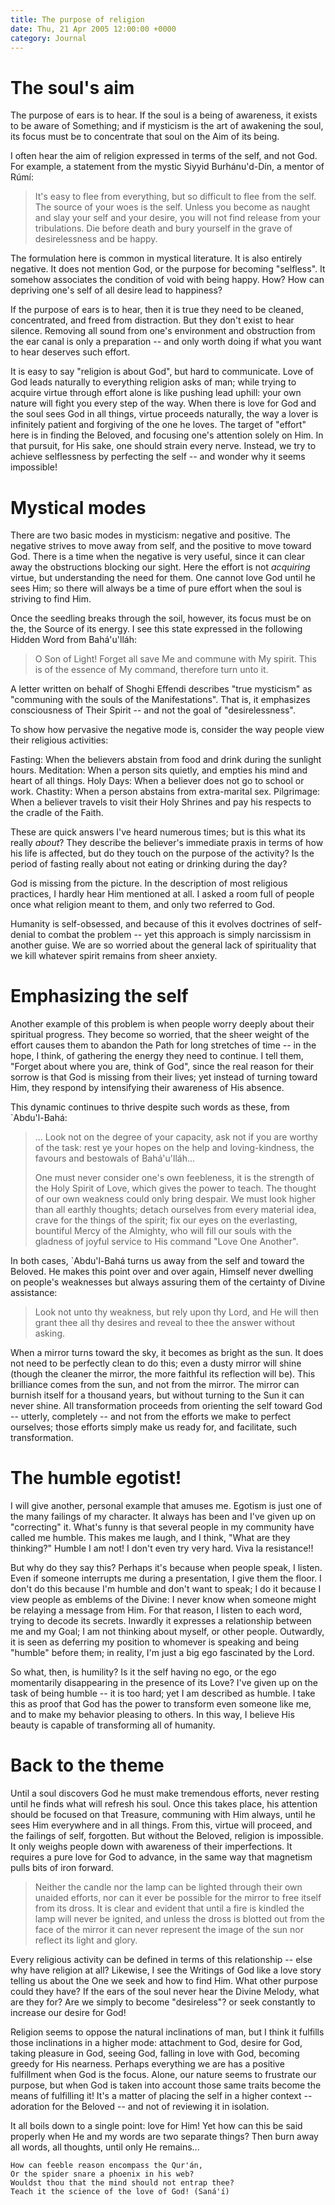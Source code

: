 ```yaml
---
title: The purpose of religion
date: Thu, 21 Apr 2005 12:00:00 +0000
category: Journal
---
```


# The soul's aim

The purpose of ears is to hear.  If the soul is a being of awareness, it
exists to be aware of Something; and if mysticism is the art of
awakening the soul, its focus must be to concentrate that soul on the
Aim of its being.

I often hear the aim of religion expressed in terms of the self, and not
God.  For example, a statement from the mystic Siyyid Burhánu'd-Dín, a
mentor of Rúmí:

> It's easy to flee from everything, but so difficult to flee from the
> self.  The source of your woes is the self.  Unless you become as
> naught and slay your self and your desire, you will not find release
> from your tribulations.  Die before death and bury yourself in the
> grave of desirelessness and be happy.

The formulation here is common in mystical literature.  It is also
entirely negative.  It does not mention God, or the purpose for becoming
"selfless".  It somehow associates the condition of void with being
happy.  How?  How can depriving one's self of all desire lead to
happiness?

If the purpose of ears is to hear, then it is true they need to be
cleaned, concentrated, and freed from distraction.  But they don't exist
to hear silence.  Removing all sound from one's environment and
obstruction from the ear canal is only a preparation -- and only worth
doing if what you want to hear deserves such effort.

It is easy to say "religion is about God", but hard to communicate.
Love of God leads naturally to everything religion asks of man; while
trying to acquire virtue through effort alone is like pushing lead
uphill: your own nature will fight you every step of the way.  When
there is love for God and the soul sees God in all things, virtue
proceeds naturally, the way a lover is infinitely patient and forgiving
of the one he loves.  The target of "effort" here is in finding the
Beloved, and focusing one's attention solely on Him.  In that pursuit,
for His sake, one should strain every nerve.  Instead, we try to achieve
selflessness by perfecting the self -- and wonder why it seems
impossible!

# Mystical modes

There are two basic modes in mysticism: negative and positive.  The
negative strives to move away from self, and the positive to move toward
God.  There is a time when the negative is very useful, since it can
clear away the obstructions blocking our sight.  Here the effort is not
*acquiring* virtue, but understanding the need for them.  One cannot love
God until he sees Him; so there will always be a time of pure effort
when the soul is striving to find Him.

Once the seedling breaks through the soil, however, its focus must be on
the, the Source of its energy.  I see this state expressed in the
following Hidden Word from Bahá'u'lláh:

> O Son of Light!  Forget all save Me and commune with My spirit.  This
> is of the essence of My command, therefore turn unto it.

A letter written on behalf of Shoghi Effendi describes "true mysticism"
as "communing with the souls of the Manifestations".  That is, it
emphasizes consciousness of Their Spirit -- and not the goal of
"desirelessness".

To show how pervasive the negative mode is, consider the way people view
their religious activities:

Fasting: When the believers abstain from food and drink during the
sunlight hours.  Meditation: When a person sits quietly, and empties his
mind and heart of all things.  Holy Days: When a believer does not go to
school or work.  Chastity: When a person abstains from extra-marital
sex.  Pilgrimage: When a believer travels to visit their Holy Shrines
and pay his respects to the cradle of the Faith.

These are quick answers I've heard numerous times; but is this what its
really *about*?  They describe the believer's immediate praxis in terms of
how his life is affected, but do they touch on the purpose of the
activity?  Is the period of fasting really about not eating or drinking
during the day?

God is missing from the picture.  In the description of most religious
practices, I hardly hear Him mentioned at all.  I asked a room full of
people once what religion meant to them, and only two referred to God.

Humanity is self-obsessed, and because of this it evolves doctrines of
self-denial to combat the problem -- yet this approach is simply
narcissism in another guise.  We are so worried about the general lack
of spirituality that we kill whatever spirit remains from sheer anxiety.

# Emphasizing the self

Another example of this problem is when people worry deeply about their
spiritual progress.  They become so worried, that the sheer weight of
the effort causes them to abandon the Path for long stretches of time --
in the hope, I think, of gathering the energy they need to continue.  I
tell them, "Forget about where you are, think of God", since the real
reason for their sorrow is that God is missing from their lives; yet
instead of turning toward Him, they respond by intensifying their
awareness of His absence.

This dynamic continues to thrive despite such words as these, from
`Abdu'l-Bahá:

> ... Look not on the degree of your capacity, ask not if you are worthy
> of the task: rest ye your hopes on the help and loving-kindness, the
> favours and bestowals of Bahá'u'lláh...
> 
> One must never consider one's own feebleness, it is the strength of
> the Holy Spirit of Love, which gives the power to teach.  The thought
> of our own weakness could only bring despair.  We must look higher
> than all earthly thoughts; detach ourselves from every material idea,
> crave for the things of the spirit; fix our eyes on the everlasting,
> bountiful Mercy of the Almighty, who will fill our souls with the
> gladness of joyful service to His command "Love One Another".

In both cases, `Abdu'l-Bahá turns us away from the self and toward the
Beloved.  He makes this point over and over again, Himself never
dwelling on people's weaknesses but always assuring them of the
certainty of Divine assistance:

> Look not unto thy weakness, but rely upon thy Lord, and He will then
> grant thee all thy desires and reveal to thee the answer without
> asking.

When a mirror turns toward the sky, it becomes as bright as the sun.  It
does not need to be perfectly clean to do this; even a dusty mirror will
shine (though the cleaner the mirror, the more faithful its reflection
will be).  This brilliance comes from the sun, and not from the mirror.
The mirror can burnish itself for a thousand years, but without turning
to the Sun it can never shine.  All transformation proceeds from
orienting the self toward God -- utterly, completely -- and not from the
efforts we make to perfect ourselves; those efforts simply make us ready
for, and facilitate, such transformation.

# The humble egotist!

I will give another, personal example that amuses me.  Egotism is just
one of the many failings of my character.  It always has been and I've
given up on "correcting" it.  What's funny is that several people in my
community have called me humble.  This makes me laugh, and I think,
"What are they thinking?"  Humble I am not!  I don't even try very hard.
Viva la resistance!!

But why do they say this?  Perhaps it's because when people speak, I
listen.  Even if someone interrupts me during a presentation, I give
them the floor.  I don't do this because I'm humble and don't want to
speak; I do it because I view people as emblems of the Divine: I never
know when someone might be relaying a message from Him.  For that
reason, I listen to each word, trying to decode its secrets.  Inwardly
it expresses a relationship between me and my Goal; I am not thinking
about myself, or other people.  Outwardly, it is seen as deferring my
position to whomever is speaking and being "humble" before them; in
reality, I'm just a big ego fascinated by the Lord.

So what, then, is humility?  Is it the self having no ego, or the ego
momentarily disappearing in the presence of its Love?  I've given up on
the task of being humble -- it is too hard; yet I am described as
humble.  I take this as proof that God has the power to transform even
someone like me, and to make my behavior pleasing to others.  In this
way, I believe His beauty is capable of transforming all of humanity.

# Back to the theme

Until a soul discovers God he must make tremendous efforts, never
resting until he finds what will refresh his soul.  Once this takes
place, his attention should be focused on that Treasure, communing with
Him always, until he sees Him everywhere and in all things.  From this,
virtue will proceed, and the failings of self, forgotten.  But without
the Beloved, religion is impossible.  It only weighs people down with
awareness of their imperfections.  It requires a pure love for God to
advance, in the same way that magnetism pulls bits of iron forward.

> Neither the candle nor the lamp can be lighted through their own
> unaided efforts, nor can it ever be possible for the mirror to free
> itself from its dross.  It is clear and evident that until a fire is
> kindled the lamp will never be ignited, and unless the dross is
> blotted out from the face of the mirror it can never represent the
> image of the sun nor reflect its light and glory.

Every religious activity can be defined in terms of this relationship --
else why have religion at all?  Likewise, I see the Writings of God like
a love story telling us about the One we seek and how to find Him.  What
other purpose could they have?  If the ears of the soul never hear the
Divine Melody, what are they for?  Are we simply to become "desireless"?
or seek constantly to increase our desire for God!

Religion seems to oppose the natural inclinations of man, but I think it
fulfills those inclinations in a higher mode: attachment to God, desire
for God, taking pleasure in God, seeing God, falling in love with God,
becoming greedy for His nearness.  Perhaps everything we are has a
positive fulfillment when God is the focus.  Alone, our nature seems to
frustrate our purpose, but when God is taken into account those same
traits become the means of fulfilling it!  It's a matter of placing the
self in a higher context -- adoration for the Beloved -- and not of
reviewing it in isolation.

It all boils down to a single point: love for Him!  Yet how can this be
said properly when He and my words are two separate things?  Then burn
away all words, all thoughts, until only He remains...

    How can feeble reason encompass the Qur'án,  
    Or the spider snare a phoenix in his web?  
    Wouldst thou that the mind should not entrap thee?  
    Teach it the science of the love of God! (Saná'í)


